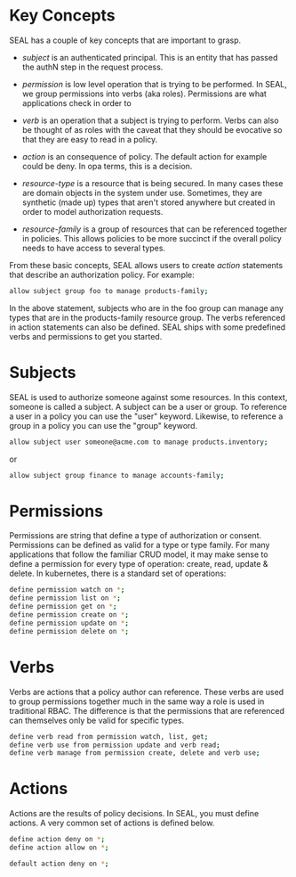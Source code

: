 # Key Concepts

SEAL has a couple of key concepts that are important to grasp.

* *subject* is an authenticated principal. This is an entity that has
  passed the authN step in the request process.

* *permission* is low level operation that is trying to be performed. In
  SEAL, we group permissions into verbs (aka roles). Permissions are what
  applications check in order to

* *verb* is an operation that a subject is trying to perform. Verbs can also
  be thought of as roles with the caveat that they should be evocative
  so that they are easy to read in a policy.

* *action* is an consequence of policy. The default action for example could
  be deny. In opa terms, this is a decision.

* *resource-type* is a resource that is being secured. In many cases these are domain objects
  in the system under use. Sometimes, they are synthetic (made up) types that aren't
  stored anywhere but created in order to model authorization requests.

* *resource-family* is a group of resources that can be referenced together in policies.
  This allows policies to be more succinct if the overall policy needs to have access
  to several types.


From these basic concepts, SEAL allows users to create *action* statements that
describe an authorization policy. For example:

```bash
allow subject group foo to manage products-family;
```

In the above statement, subjects who are in the foo group can manage any types that
are in the products-family resource group. The verbs referenced in action
statements can also be defined. SEAL ships with some predefined verbs
and permissions to get you started.

# Subjects

SEAL is used to authorize someone against some resources. In this context, someone is
called a subject. A subject can be a user or group. To reference a user in a policy
you can use the "user" keyword. Likewise, to reference a group in a policy you can
use the "group" keyword.

```bash
allow subject user someone@acme.com to manage products.inventory;
```

or

```bash
allow subject group finance to manage accounts-family;
```

# Permissions

Permissions are string that define a type of authorization or consent. Permissions
can be defined as valid for a type or type family. For many applications that follow
the familiar CRUD model, it may make sense to define a permission for every type
of operation: create, read, update & delete. In kubernetes, there is a standard set
of operations:

```bash
define permission watch on *;
define permission list on *;
define permission get on *;
define permission create on *;
define permission update on *;
define permission delete on *;
```

# Verbs

Verbs are actions that a policy author can reference. These verbs are used to group
permissions together much in the same way a role is used in traditional RBAC. The difference
is that the permissions that are referenced can themselves only be valid for specific types.

```bash
define verb read from permission watch, list, get;
define verb use from permission update and verb read;
define verb manage from permission create, delete and verb use;
```

# Actions

Actions are the results of policy decisions. In SEAL, you must define actions. A very common
set of actions is defined below.

```bash
define action deny on *;
define action allow on *;

default action deny on *;
```


